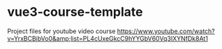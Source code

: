 # vue3-course-template
Project files for youtube video course https://www.youtube.com/watch?v=YrxBCBibVo0&amp;list=PL4cUxeGkcC9hYYGbV60Vq3IXYNfDk8At1
